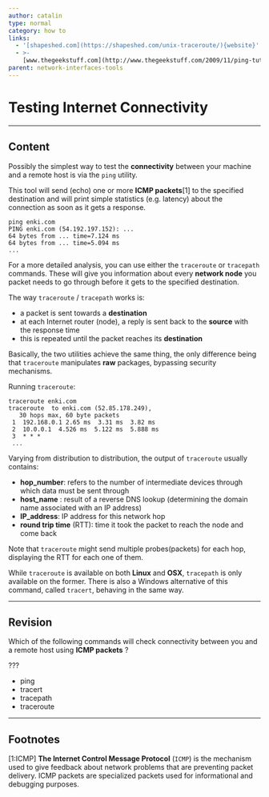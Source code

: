 ```yaml
---
author: catalin
type: normal
category: how to
links:
  - '[shapeshed.com](https://shapeshed.com/unix-traceroute/){website}'
  - >-
    [www.thegeekstuff.com](http://www.thegeekstuff.com/2009/11/ping-tutorial-13-effective-ping-command-examples){website}
parent: network-interfaces-tools
---
```


# Testing Internet Connectivity


---

## Content

Possibly the simplest way to test the **connectivity** between your machine and a remote host is via the `ping` utility.

This tool will send (echo) one or more **ICMP packets**[1] to the specified destination and will print simple statistics (e.g. latency) about the connection as soon as it gets a response.

```plain-text
ping enki.com
PING enki.com (54.192.197.152): ...
64 bytes from ... time=7.124 ms
64 bytes from ... time=5.094 ms
...
```

For a more detailed analysis, you can use either the `traceroute` or `tracepath` commands.
These will give you information about every **network node** you packet needs to go through before it gets to the specified destination.

The way `traceroute` / `tracepath` works is:

- a packet is sent towards a **destination**
- at each Internet router (node), a reply is sent back to the **source** with the response time
- this is repeated until the packet reaches its **destination**

Basically, the two utilities achieve the same thing, the only difference being that `traceroute` manipulates **raw** packages, bypassing security mechanisms.

Running `traceroute`:

```plain-text
traceroute enki.com
traceroute  to enki.com (52.85.178.249),
   30 hops max, 60 byte packets
 1  192.168.0.1 2.65 ms  3.31 ms  3.82 ms
 2  10.0.0.1  4.526 ms  5.122 ms  5.888 ms
 3  * * *
 ...

```

Varying from distribution to distribution, the output of `traceroute` usually contains:

- **hop_number**: refers to the number of intermediate devices through which data must be sent through
- **host_name** : result of a reverse DNS lookup (determining the domain name associated with an IP address)
- **IP_address**: IP address for this network hop
- **round trip time** (RTT): time it took the packet to reach the node and come back

Note that `traceroute` might send multiple probes(packets) for each hop, displaying the RTT for each one of them.

While `traceroute` is available on both **Linux** and **OSX**, `tracepath` is only available on the former.
There is also a Windows alternative of this command, called `tracert`, behaving in the same way.


---

## Revision

Which of the following commands will check connectivity between you and a remote host using **ICMP packets** ?

???

- ping
- tracert
- tracepath
- traceroute


---

## Footnotes

[1:ICMP]
**The Internet Control Message Protocol** (`ICMP`) is the mechanism used to give feedback about network problems that are preventing packet delivery.
ICMP packets are specialized packets used for informational and debugging purposes.
 
